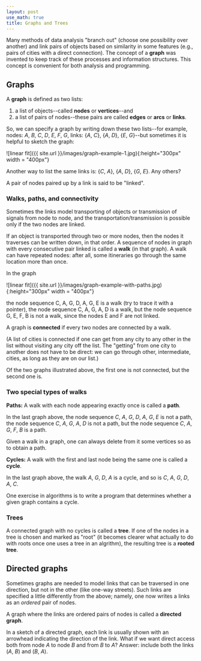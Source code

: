 ```yaml
---
layout: post
use_math: true
title: Graphs and Trees
---
```


Many methods of data analysis "branch out" (choose one possibility over another) and link pairs of objects based on similarity in some features (e.g., pairs of cities with a direct connection).  The concept of a **graph** was invented to keep track of these processes and information structures.  This concept is convenient for both analysis and programming.

##  Graphs

A **graph** is defined as two lists: 
1) a list of objects--called **nodes** or **vertices**--and 
2) a list of pairs of nodes--these pairs are called **edges** or **arcs** or **links**.  

So, we can specify a graph by writing down these two lists--for example, nodes: *A*, *B*, *C*, *D*, *E*, *F*, *G*, links: \{*A*, *C*}, {*A*, *D*}, {*E*, *G*}--but sometimes it is helpful to sketch the graph:

![linear fit]({{ site.url }}/images/graph-example-1.jpg){:height="300px" width = "400px"}

Another way to list the same links is: {*C*, *A*}, {*A*, *D*}, {*G*, *E*}.  Any others?

A pair of nodes paired up by a link is said to be "linked".

###  Walks, paths, and connectivity

Sometimes the links model transporting of objects or transmission of signals from node to node, and the transportation/transmission is possible only if the two nodes are linked.

If an object is transported through two or more nodes, then the nodes it traverses can be written down, in that order.  A sequence of nodes in graph with every consecutive pair linked is called a **walk** (in that graph).  A walk can have repeated nodes: after all, some itineraries go through the same location more than once.

In the graph

![linear fit]({{ site.url }}/images/graph-example-with-paths.jpg){:height="300px" width = "400px"}

the node sequence C, A, G, D, A, G, E is a walk (try to trace it with a pointer), the node sequence C, A, G, A, D is a walk, but the node sequence G, E, F, B is not a walk, since the nodes E and F are not linked.

A graph is **connected** if every two nodes are connected by a walk.  

(A list of cities is connected if one can get from any city to any other in the list without visiting any city off the list.  The "getting" from one city to another does not have to be direct: we can go through other, intermediate, cities, as long as they are on our list.)

Of the two graphs illustrated above, the first one is not connected, but the second one is.

###  Two special types of walks

**Paths:**  A walk with each node appearing exactly once is called a **path**.

In the last graph above, the node sequence *C*, *A*, *G*, *D*, *A*, *G*, *E* is not a path, the node sequence *C*, *A*, *G*, *A*, *D* is not a path, but the node sequence *C*, *A*, *G*, *F*, *B* is a path.

Given a walk in a graph, one can always delete from it some vertices so as to obtain a path.

**Cycles:**  A walk with the first and last node being the same one is called a **cycle**.

In the last graph above, the walk *A*, *G*, *D*, *A* is a cycle, and so is *C*, *A*, *G*, *D*, *A*, *C*.

One exercise in algorithms is to write a program that determines whether a given graph contains a cycle.  

###  Trees

A connected graph with no cycles is called a **tree**.  If one of the nodes in a tree is chosen and marked as "root" (it becomes clearer what actually to do with roots once one uses a tree in an algrithm), the resulting tree is a **rooted tree**.


## Directed graphs

Sometimes graphs are needed to model links that can be traversed in one direction, but not in the other (like one-way streets).  Such links are specified a little differently from the above; namely, one now writes a links as an *ordered* pair of nodes.

A graph where the links are ordered pairs of nodes is called a **directed graph**.

In a sketch of a directed graph, each link is usually shown with an arrowhead indicating the direction of the link.  What if we want direct access both from node *A* to node *B* and from *B* to *A*?  Answer: include both the links (*A*, *B*) and (*B*, *A*).
